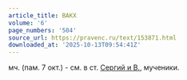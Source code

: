 ```yaml
---
article_title: ВАКХ
volume: '6'
page_numbers: '504'
source_url: https://pravenc.ru/text/153871.html
downloaded_at: '2025-10-13T09:54:41Z'
---
```


мч. (пам. 7 окт.) - см. в ст. [Сергий и В.](<https://pravenc.ru/text/Сергий и В .html>), мученики.
